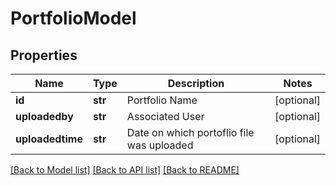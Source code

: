# PortfolioModel

## Properties
Name | Type | Description | Notes
------------ | ------------- | ------------- | -------------
**id** | **str** | Portfolio Name | [optional] 
**uploadedby** | **str** | Associated User | [optional] 
**uploadedtime** | **str** | Date on which portoflio file was uploaded | [optional] 

[[Back to Model list]](../README.md#documentation-for-models) [[Back to API list]](../README.md#documentation-for-api-endpoints) [[Back to README]](../README.md)


